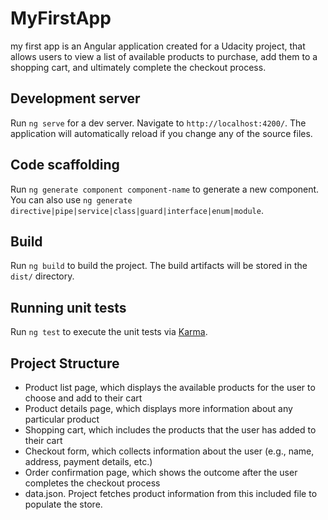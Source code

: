 # MyFirstApp

 my first app is an Angular application created for a Udacity project, that allows users to view a list of available products to purchase, add them to a shopping cart, and ultimately complete the checkout process.

## Development server

Run `ng serve` for a dev server. Navigate to `http://localhost:4200/`. The application will automatically reload if you change any of the source files.

## Code scaffolding

Run `ng generate component component-name` to generate a new component. You can also use `ng generate directive|pipe|service|class|guard|interface|enum|module`.

## Build

Run `ng build` to build the project. The build artifacts will be stored in the `dist/` directory.

## Running unit tests

Run `ng test` to execute the unit tests via [Karma](https://karma-runner.github.io).

## Project Structure
  - Product list page, which displays the available products for the user to choose and add to their  cart
  - Product details page, which displays more information about any particular product
  - Shopping cart, which includes the products that the user has added to their cart
  - Checkout form, which collects information about the user (e.g., name, address, payment details, etc.)
  - Order confirmation page, which shows the outcome after the user completes the checkout process 
  - data.json. Project fetches product information from this included file to populate the store.

